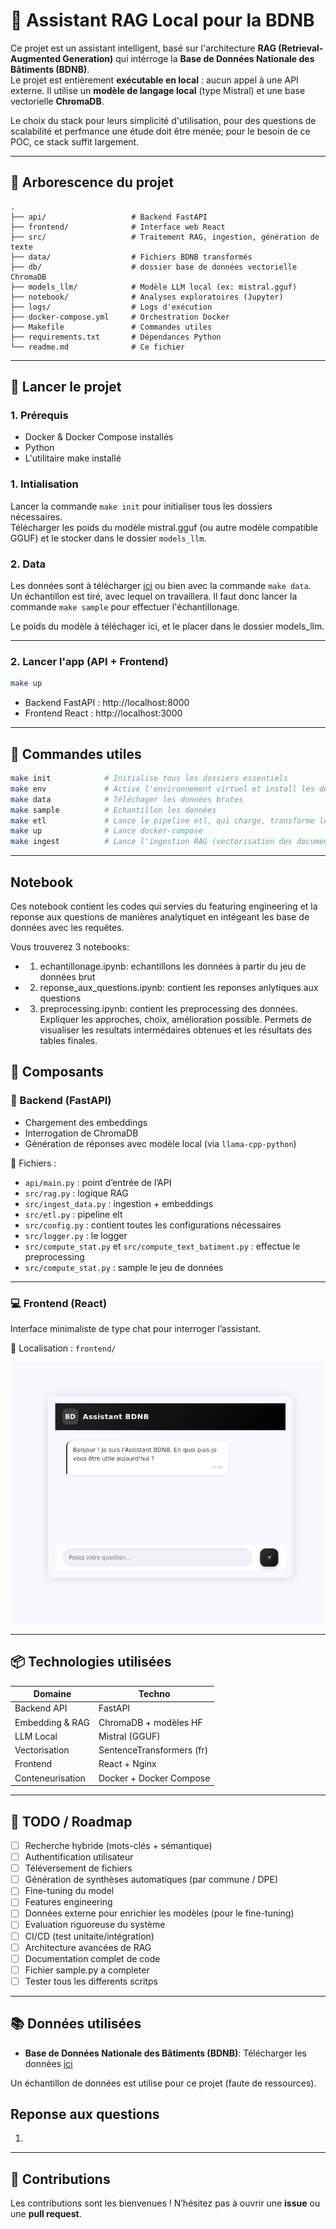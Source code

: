 # 🧠 Assistant RAG Local pour la BDNB

Ce projet est un assistant intelligent, basé sur l'architecture **RAG (Retrieval-Augmented Generation)** qui intérroge la **Base de Données Nationale des Bâtiments (BDNB)**.   
Le projet est entièrement **exécutable en local** : aucun appel à une API externe. Il utilise un **modèle de langage local** (type Mistral) et une base vectorielle **ChromaDB**.


Le choix du stack pour leurs simplicité d'utilisation, pour des questions de scalabilité et perfmance une étude doit être menée; pour le besoin de ce POC, ce stack suffit largement.

---

## 📁 Arborescence du projet

```
.
├── api/                   # Backend FastAPI
├── frontend/              # Interface web React
├── src/                   # Traitement RAG, ingestion, génération de texte
├── data/                  # Fichiers BDNB transformés
├── db/                    # dossier base de données vectorielle ChromaDB
├── models_llm/            # Modèle LLM local (ex: mistral.gguf)
├── notebook/              # Analyses exploratoires (Jupyter)
├── logs/                  # Logs d'exécution
├── docker-compose.yml     # Orchestration Docker
├── Makefile               # Commandes utiles
├── requirements.txt       # Dépendances Python
└── readme.md              # Ce fichier
```

---

## 🚀 Lancer le projet

### 1. Prérequis

- Docker & Docker Compose installés
- Python
- L'utilitaire make installé 


### 1. Intialisation

Lancer la commande `make init` pour initialiser tous les dossiers nécessaires.  
Télécharger les poids du modèle mistral.gguf (ou autre modèle compatible GGUF) et le stocker dans le dossier `models_llm`.

### 2. Data

Les données sont à télécharger [ici](https://www.data.gouv.fr/fr/datasets/r/ad4bb2f6-0f40-46d2-a636-8d2604532f74) ou bien avec la commande `make data`.  
Un échantillon est tiré, avec lequel on travaillera. Il faut donc lancer la commande `make sample` pour effectuer l'échantillonage.

Le poids du modèle à téléchager ici, et le placer dans le dossier models_llm.

---

### 2. Lancer l'app (API + Frontend)

```bash
make up
```

- Backend FastAPI : http://localhost:8000
- Frontend React : http://localhost:3000

---

## 🔧 Commandes utiles

```bash
make init            # Initialise tous les dossiers essentiels
make env             # Active l'environnement virtuel et install les dépendences nécessaires
make data            # Téléchager les données brutes
make sample          # Echantillon les données 
make etl             # Lance le pipeline etl, qui charge, transforme les données (features), et les stockes
make up              # Lance docker-compose
make ingest          # Lance l'ingestion RAG (vectorisation des documents)
```

---

## Notebook

Ces notebook contient les codes qui servies du featuring engineering et la reponse aux questions de manières analytiquet en intégeant les base de données avec les requêtes.

Vous trouverez 3 notebooks:
- 1. echantillonage.ipynb: echantillons les données à partir du jeu de données brut
- 2. reponse_aux_questions.ipynb: contient les reponses anlytiques aux questions
- 3. preprocessing.ipynb: contient les preprocessing des données. Expliquer les approches, choix, amélioration possible. Permets de visualiser les resultats intermédaires obtenues et les résultats des tables finales.


## 🧩 Composants

### 🧠 Backend (FastAPI)

- Chargement des embeddings
- Interrogation de ChromaDB
- Génération de réponses avec modèle local (via `llama-cpp-python`)

📁 Fichiers :
- `api/main.py` : point d’entrée de l’API
- `src/rag.py` : logique RAG
- `src/ingest_data.py` : ingestion + embeddings
- `src/etl.py` : pipeline elt
- `src/config.py` : contient toutes les configurations nécessaires
- `src/logger.py` : le logger
- `src/compute_stat.py` et `src/compute_text_batiment.py` : effectue le preprocessing
- `src/compute_stat.py` : sample le jeu de données

---

### 💻 Frontend (React)

Interface minimaliste de type chat pour interroger l’assistant.

📁 Localisation : `frontend/`

![](./images/Screenshot%20from%202025-04-22%2015-50-37.png)

---

## 📦 Technologies utilisées

| Domaine          | Techno                      |
|------------------|-----------------------------|
| Backend API      | FastAPI                     |
| Embedding & RAG  | ChromaDB + modèles HF       |
| LLM Local        | Mistral (GGUF)              |
| Vectorisation    | SentenceTransformers (fr)   |
| Frontend         | React + Nginx               |
| Conteneurisation | Docker + Docker Compose     |

---

## 📝 TODO / Roadmap

- [ ] Recherche hybride (mots-clés + sémantique)
- [ ] Authentification utilisateur
- [ ] Téléversement de fichiers
- [ ] Génération de synthèses automatiques (par commune / DPE)
- [ ] Fine-tuning du model 
- [ ] Features engineering 
- [ ] Données externe pour enrichier les modèles (pour le fine-tuning)
- [ ] Evaluation riguoreuse du système 
- [ ] CI/CD (test unitaite/intégration)
- [ ] Architecture avancées de RAG
- [ ] Documentation complet de code
- [ ] Fichier sample.py a completer
- [ ] Tester tous les differents scritps

---

## 📚 Données utilisées

- **Base de Données Nationale des Bâtiments (BDNB)**: Télécharger les données [ici](https://www.data.gouv.fr/fr/datasets/r/ad4bb2f6-0f40-46d2-a636-8d2604532f74)

Un échantillon de données est utilise pour ce projet (faute de ressources).

## Reponse aux questions
1. 

---

## 🤝 Contributions

Les contributions sont les bienvenues ! N’hésitez pas à ouvrir une **issue** ou une **pull request**.
